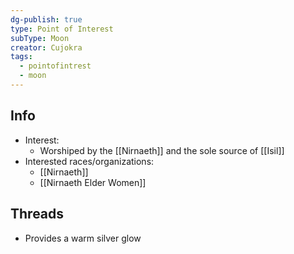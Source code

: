 ```yaml
---
dg-publish: true
type: Point of Interest
subType: Moon
creator: Cujokra
tags:
  - pointofintrest
  - moon
---
```

## Info
- Interest:
	- Worshiped by the [[Nirnaeth]] and the sole source of [[Isil]]
- Interested races/organizations:
	- [[Nirnaeth]]
	- [[Nirnaeth Elder Women]]

## Threads
- Provides a warm silver glow